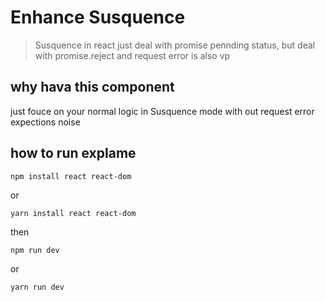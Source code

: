 # Enhance Susquence

> Susquence in react just deal with promise pennding status, but deal with promise.reject and request error is also vp

## why hava this component

just fouce on your normal logic in Susquence mode with out request error expections noise

## how to run explame

```code
npm install react react-dom
```

or

```code
yarn install react react-dom
```

then

```code
npm run dev
```

or

```code
yarn run dev
```
